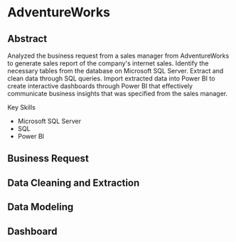 # AdventureWorks


## Abstract
Analyzed the business request from a sales manager from AdventureWorks to generate sales report of the company's internet sales. Identify the necessary tables from the database on Microsoft SQL Server. Extract and clean data through SQL queries. Import extracted data into Power BI to create interactive dashboards through Power BI that effectively communicate business insights that was specified from the sales manager.

Key Skills
- Microsoft SQL Server
- SQL
- Power BI

## Business Request

## Data Cleaning and Extraction

## Data Modeling

## Dashboard
